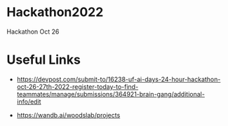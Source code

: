 # Hackathon2022
Hackathon Oct 26

# Useful Links

- https://devpost.com/submit-to/16238-uf-ai-days-24-hour-hackathon-oct-26-27th-2022-register-today-to-find-teammates/manage/submissions/364921-brain-gang/additional-info/edit

- https://wandb.ai/woodslab/projects
